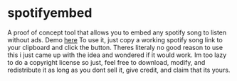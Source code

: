 # spotifyembed
A proof of concept tool that allows you to embed any spotify song to listen without ads.
Demo [here](https://samwich.xyz/spotifyembed)
To use it, just copy a working spotify song link to your clipboard and click the button.
Theres literaly no good reason to use this i just came up with the idea and wondered if it would work.
Im too lazy to do a copyright license so just, feel free to download, modify, and redistribute it as long as you dont sell it, give credit, and claim that its yours.
